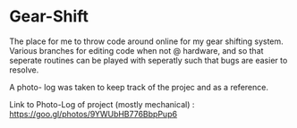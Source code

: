 # Gear-Shift

The place for me to throw code around online for my gear shifting system. Various branches for editing code when not @ hardware, and so that seperate routines can be played with seperatly such that bugs are easier to resolve.

A photo- log was taken to keep track of the projec and as a reference.

Link to Photo-Log of project (mostly mechanical) : https://goo.gl/photos/9YWUbHB776BbpPup6


